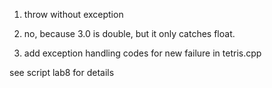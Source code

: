 1.  throw without exception

2.  no, because 3.0 is double, but it only catches float.

3. add exception handling codes for new failure in tetris.cpp

see script lab8 for details

